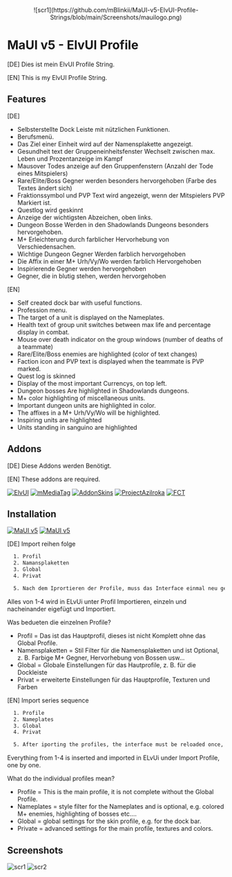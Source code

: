 <p align="center">
![scr1](https://github.com/mBlinkii/MaUI-v5-ElvUI-Profile-Strings/blob/main/Screenshots/mauilogo.png)
</p>

# MaUI v5 - ElvUI Profile

[DE]
Dies ist mein ElvUI Profile String.

[EN]
This is my ElvUI Profile String.
## Features

[DE]
 - Selbsterstellte Dock Leiste mit nützlichen Funktionen.
 - Berufsmenü.
 - Das Ziel einer Einheit wird auf der Namensplakette angezeigt.
 - Gesundheit text der Gruppeneinheitsfenster Wechselt zwischen max. Leben und Prozentanzeige im Kampf
 - Mausover Todes anzeige auf den Gruppenfenstern (Anzahl der Tode eines Mitspielers)
 - Rare/Elite/Boss Gegner werden besonders hervorgehoben (Farbe des Textes ändert sich)
 - Fraktionssymbol und PVP Text wird angezeigt, wenn der Mitspielers PVP Markiert ist.
 - Questlog wird geskinnt
 - Anzeige der wichtigsten Abzeichen, oben links.
 - Dungeon Bosse Werden in den Shadowlands Dungeons besonders hervorgehoben.
 - M+ Erleichterung durch farblicher Hervorhebung von Verschiedensachen.
 - Wichtige Dungeon Gegner Werden farblich hervorgehoben
 - Die Affix in einer M+ Urh/Vy/Wo werden farblich Hervorgehoben
 - Inspirierende Gegner werden hervorgehoben
 - Gegner, die in blutig stehen, werden hervorgehoben

 [EN]
 - Self created dock bar with useful functions.
 - Profession menu.
 - The target of a unit is displayed on the Nameplates.
 - Health text of group unit switches between max life and percentage display in combat.
 - Mouse over death indicator on the group windows (number of deaths of a teammate)
 - Rare/Elite/Boss enemies are highlighted (color of text changes)
 - Faction icon and PVP text is displayed when the teammate is PVP marked.
 - Quest log is skinned
 - Display of the most important Currencys, on top left.
 - Dungeon bosses Are highlighted in Shadowlands dungeons.
 - M+ color highlighting of miscellaneous units.
 - Important dungeon units are highlighted in color.
 - The affixes in a M+ Urh/Vy/Wo will be highlighted.
 - Inspiring units are highlighted
 - Units standing in sanguino are highlighted
## Addons

[DE] Diese Addons werden Benötigt.

[EN] These addons are required.


[![ElvUI](https://img.shields.io/badge/Addon-ElvUI-orange)](https://www.tukui.org/download.php?ui=elvui)
[![mMediaTag](https://img.shields.io/badge/Addon-mMediaTag-blueviolet)](https://addons.wago.io/addons/mmediatag)
[![AddonSkins](https://img.shields.io/badge/Addon-AddonSkins-blue)](https://addons.wago.io/addons/addonskins)
[![ProjectAzilroka](https://img.shields.io/badge/Addon-ProjectAzilroka-blue)](https://addons.wago.io/addons/projectazilroka)
[![FCT](https://img.shields.io/badge/Addon-FCT-red)](https://www.tukui.org/addons.php?id=137)


## Installation
[![MaUI v5](https://img.shields.io/badge/Profile-MaUIv5-blueviolet)](https://github.com/mBlinkii/MaUI-v5-ElvUI-Profile-Strings/tree/main/Maui%20v5%20Strings)
[![MaUI v5](https://img.shields.io/badge/Profile-MaUIv5Classic-yellow)](https://github.com/mBlinkii/MaUI-v5-ElvUI-Profile-Strings/tree/main/MaUI%20v5%20Classic%20Strings)

[DE] Import reihen folge

```bash
  1. Profil
  2. Namansplaketten
  3. Global
  4. Privat

  5. Nach dem Iprortieren der Profile, muss das Interface einmal neu geladen werden, dazu muss einfach /rl im Chat eingegeben werden.
```

Alles von 1-4 wird in ELvUi unter Profil Importieren, einzeln und nacheinander eigefügt und Importiert.

Was bedueten die einzelnen Profile?
- Profil = Das ist das Hauptprofil, dieses ist nicht Komplett ohne das Global Profile.
- Namensplaketten = Stil Filter für die Namensplaketten und ist Optional, z. B. Farbige M+ Gegner, Hervorhebung von Bossen usw...
- Global = Globale Einstellungen für das Hautprofile, z. B. für die Dockleiste
- Privat = erweiterte Einstellungen für das Hauptprofile, Texturen und Farben

[EN] Import series sequence

```bash
  1. Profile
  2. Nameplates
  3. Global
  4. Privat

  5. After iporting the profiles, the interface must be reloaded once, just type /rl in the chat.
```
Everything from 1-4 is inserted and imported in ELvUi under Import Profile, one by one.

What do the individual profiles mean?
- Profile = This is the main profile, it is not complete without the Global Profile.
- Nameplates = style filter for the Nameplates  and is optional, e.g. colored M+ enemies, highlighting of bosses etc....
- Global = global settings for the skin profile, e.g. for the dock bar.
- Private = advanced settings for the main profile, textures and colors.

## Screenshots
![scr1](https://github.com/mBlinkii/MaUI-v5-ElvUI-Profile-Strings/blob/main/Screenshots/2022-05-08%20(1).png)
![scr2](https://github.com/mBlinkii/MaUI-v5-ElvUI-Profile-Strings/blob/main/Screenshots/2022-05-12.png)

